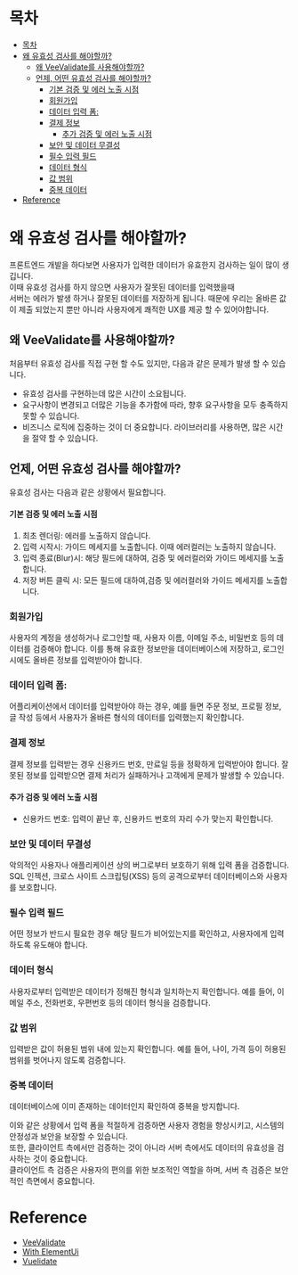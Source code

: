
# 목차
- [목차](#목차)
- [왜 유효성 검사를 해야할까?](#왜-유효성-검사를-해야할까)
  - [왜 VeeValidate를 사용해야할까?](#왜-veevalidate를-사용해야할까)
  - [언제, 어떤 유효성 검사를 해야할까?](#언제-어떤-유효성-검사를-해야할까)
      - [기본 검증 및 에러 노출 시점](#기본-검증-및-에러-노출-시점)
    - [회원가입](#회원가입)
    - [데이터 입력 폼:](#데이터-입력-폼)
    - [결제 정보](#결제-정보)
      - [추가 검증 및 에러 노출 시점](#추가-검증-및-에러-노출-시점)
    - [보안 및 데이터 무결성](#보안-및-데이터-무결성)
    - [필수 입력 필드](#필수-입력-필드)
    - [데이터 형식](#데이터-형식)
    - [값 범위](#값-범위)
    - [중복 데이터](#중복-데이터)
- [Reference](#reference)


# 왜 유효성 검사를 해야할까?
프론트엔드 개발을 하다보면 사용자가 입력한 데이터가 유효한지 검사하는 일이 많이 생깁니다.  
이때 유효성 검사를 하지 않으면 사용자가 잘못된 데이터를 입력했을때  
서버는 에러가 발생 하거나 잘못된 데이터를 저장하게 됩니다.
때문에 우리는 올바른 값이 제출 되었는지 뿐만 아니라 사용자에게 쾌적한 UX를 제공 할 수 있어야합니다.

## 왜 VeeValidate를 사용해야할까?
처음부터 유효성 검사를 직접 구현 할 수도 있지만, 
다음과 같은 문제가 발생 할 수 있습니다.

- 유효성 검사를 구현하는데 많은 시간이 소요됩니다.
- 요구사항이 변경되고 더많은 기능을 추가함에 따라, 향후 요구사항을 모두 충족하지 못할 수 있습니다.
- 비즈니스 로직에 집중하는 것이 더 중요합니다.
라이브러리를 사용하면, 많은 시간을 절약 할 수 있습니다.

## 언제, 어떤 유효성 검사를 해야할까?
유효성 검사는 다음과 같은 상황에서 필요합니다.

#### 기본 검증 및 에러 노출 시점
1. 최초 렌더링: 에러를 노출하지 않습니다.
2. 입력 시작시: 가이드 메세지를 노출합니다. 이때 에러컬러는 노출하지 않습니다.
3. 입력 종료(Blur)시: 해당 필드에 대하여, 검증 및 에러컬러와 가이드 메세지를 노출합니다.
4. 저장 버튼 클릭 시:  모든 필드에 대하여,검증 및 에러컬러와 가이드 메세지를 노출합니다.

### 회원가입
사용자의 계정을 생성하거나 로그인할 때, 사용자 이름, 이메일 주소, 비밀번호 등의 데이터를 검증해야 합니다. 이를 통해 유효한 정보만을 데이터베이스에 저장하고, 로그인 시에도 올바른 정보를 입력받아야 합니다.

### 데이터 입력 폼: 
어플리케이션에서 데이터를 입력받아야 하는 경우, 예를 들면 주문 정보, 프로필 정보, 글 작성 등에서 사용자가 올바른 형식의 데이터를 입력했는지 확인합니다.


### 결제 정보
결제 정보를 입력받는 경우 신용카드 번호, 만료일 등을 정확하게 입력받아야 합니다. 잘못된 정보를 입력받으면 결제 처리가 실패하거나 고객에게 문제가 발생할 수 있습니다.
#### 추가 검증 및 에러 노출 시점
- 신용카드 번호: 입력이 끝난 후, 신용카드 번호의 자리 수가 맞는지 확인합니다.


### 보안 및 데이터 무결성 
악의적인 사용자나 애플리케이션 상의 버그로부터 보호하기 위해 입력 폼을 검증합니다. SQL 인젝션, 크로스 사이트 스크립팅(XSS) 등의 공격으로부터 데이터베이스와 사용자를 보호합니다.

### 필수 입력 필드
어떤 정보가 반드시 필요한 경우 해당 필드가 비어있는지를 확인하고, 사용자에게 입력하도록 유도해야 합니다.

### 데이터 형식
사용자로부터 입력받은 데이터가 정해진 형식과 일치하는지 확인합니다. 예를 들어, 이메일 주소, 전화번호, 우편번호 등의 데이터 형식을 검증합니다.

### 값 범위
입력받은 값이 허용된 범위 내에 있는지 확인합니다. 예를 들어, 나이, 가격 등이 허용된 범위를 벗어나지 않도록 검증합니다.

### 중복 데이터
데이터베이스에 이미 존재하는 데이터인지 확인하여 중복을 방지합니다.

이와 같은 상황에서 입력 폼을 적절하게 검증하면 사용자 경험을 향상시키고, 시스템의 안정성과 보안을 보장할 수 있습니다.   
또한, 클라이언트 측에서만 검증하는 것이 아니라 서버 측에서도 데이터의 유효성을 검사하는 것이 중요합니다.   
클라이언트 측 검증은 사용자의 편의를 위한 보조적인 역할을 하며, 서버 측 검증은 보안적인 측면에서 중요합니다.





# Reference
- [VeeValidate](https://vee-validate.logaretm.com/v4/)
- [With ElementUi](https://vee-validate.logaretm.com/v4/examples/ui-libraries/)
- [Vuelidate](https://vuelidate-next.netlify.app/)